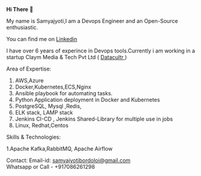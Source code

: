 <strong>Hi There</strong> 👋

My name is Samyajyoti,I am a Devops Engineer and an Open-Source enthusiastic.



You can find me on <a href="https://www.linkedin.com/in/samyajyoti-bordoloi-93513a129/">Linkedin </a> 

I have over 6 years of experince in Devops tools.Currently i am working in a startup Claym Media & Tech Pvt Ltd  ( <a href="https://datacultr.com/"> Datacultr </a> )

Area of Expertise:

1. AWS,Azure
2. Docker,Kubernetes,ECS,Nginx <br>
3. Ansible playbook for automating tasks. 
4. Python Application deployment in Docker and Kubernetes <br>
5. PostgreSQL, Mysql ,Redis, <br>
6. ELK stack, LAMP stack <br>
7. Jenkins CI-CD , Jenkins Shared-Library for multiple use in jobs <br>
8. Linux, Redhat,Centos <br>

Skills & Technologies:

1.Apache Kafka,RabbitMQ, Apache Airflow <br>

Contact: 
Email-id: samyajyotibordoloi@gmail.com  
Whatsapp or Call - +917086261298 
